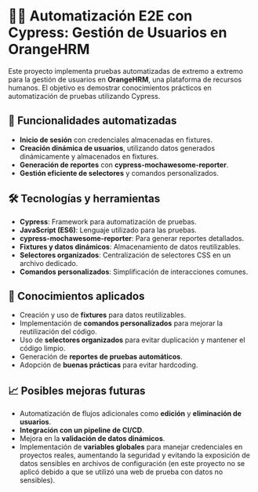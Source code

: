 # 🧑‍💻 **Automatización E2E con Cypress: Gestión de Usuarios en OrangeHRM**

Este proyecto implementa pruebas automatizadas de extremo a extremo para la gestión de usuarios en **OrangeHRM**, una plataforma de recursos humanos. El objetivo es demostrar conocimientos prácticos en automatización de pruebas utilizando Cypress.

## 🚀 **Funcionalidades automatizadas**

- **Inicio de sesión** con credenciales almacenadas en fixtures.
- **Creación dinámica de usuarios**, utilizando datos generados dinámicamente y almacenados en fixtures.
- **Generación de reportes** con **cypress-mochawesome-reporter**.
- **Gestión eficiente de selectores** y comandos personalizados.

## 🛠️ **Tecnologías y herramientas**

- **Cypress**: Framework para automatización de pruebas.
- **JavaScript (ES6)**: Lenguaje utilizado para las pruebas.
- **cypress-mochawesome-reporter**: Para generar reportes detallados.
- **Fixtures y datos dinámicos**: Almacenamiento de datos reutilizables.
- **Selectores organizados**: Centralización de selectores CSS en un archivo dedicado.
- **Comandos personalizados**: Simplificación de interacciones comunes.

## 🧠 **Conocimientos aplicados**

- Creación y uso de **fixtures** para datos reutilizables.
- Implementación de **comandos personalizados** para mejorar la reutilización del código.
- Uso de **selectores organizados** para evitar duplicación y mantener el código limpio.
- Generación de **reportes de pruebas automáticos**.
- Adopción de **buenas prácticas** para evitar hardcoding.

## 📈 **Posibles mejoras futuras**

- Automatización de flujos adicionales como **edición** y **eliminación de usuarios**.
- **Integración con un pipeline de CI/CD**.
- Mejora en la **validación de datos dinámicos**.
- Implementación de **variables globales** para manejar credenciales en proyectos reales, aumentando la seguridad y evitando la exposición de datos sensibles en archivos de configuración (en este proyecto no se aplicó debido a que se utilizó una web de prueba con datos no sensibles).

